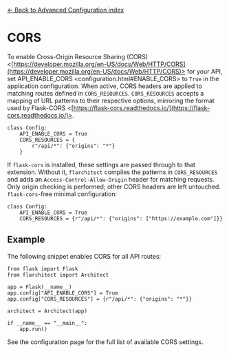 [← Back to Advanced Configuration index](index.md)

# CORS
To enable Cross-Origin Resource Sharing (CORS) <[https://developer.mozilla.org/en-US/docs/Web/HTTP/CORS](https://developer.mozilla.org/en-US/docs/Web/HTTP/CORS)>
for your API, set API_ENABLE_CORS <configuration.html#ENABLE_CORS> to `True` in the application
configuration. When active, CORS headers are applied to matching routes
defined in `CORS_RESOURCES`.
`CORS_RESOURCES` accepts a mapping of URL patterns to their respective
options, mirroring the format used by Flask-CORS <[https://flask-cors.readthedocs.io/](https://flask-cors.readthedocs.io/)>.
```
class Config:
    API_ENABLE_CORS = True
    CORS_RESOURCES = {
        r"/api/*": {"origins": "*"}
    }
```
If `flask-cors` is installed, these settings are passed through to that
extension. Without it, `flarchitect` compiles the patterns in
`CORS_RESOURCES` and adds an `Access-Control-Allow-Origin` header for
matching requests. Only origin checking is performed; other CORS headers are
left untouched.
`flask-cors`-free minimal configuration:
```
class Config:
    API_ENABLE_CORS = True
    CORS_RESOURCES = {r"/api/*": {"origins": ["https://example.com"]}}
```

## Example
The following snippet enables CORS for all API routes:
```
from flask import Flask
from flarchitect import Architect

app = Flask(__name__)
app.config["API_ENABLE_CORS"] = True
app.config["CORS_RESOURCES"] = {r"/api/*": {"origins": "*"}}

architect = Architect(app)

if __name__ == "__main__":
    app.run()
```
See the configuration <configuration> page for the full list of
available CORS settings.

